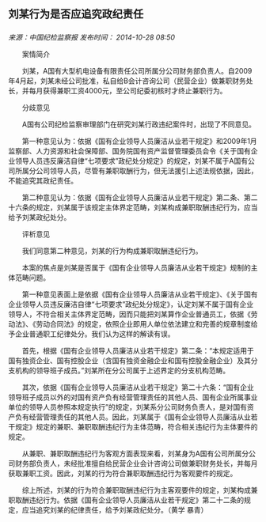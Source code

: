 ## 刘某行为是否应追究政纪责任

### 

_来源：中国纪检监察报_ _发布时间： 2014-10-28 08:50_

　　案情简介

　　刘某，A国有大型机电设备有限责任公司所属分公司财务部负责人。自2009年4月起，刘某未经公司批准，私自给B会计咨询公司（民营企业）做兼职财务处长，并每月获得兼职工资4000元，至公司纪委初核时才终止兼职行为。

　　分歧意见

　　A国有公司纪检监察审理部门在研究刘某行政违纪案件时，出现了不同意见。

　　第一种意见认为：依据《国有企业领导人员廉洁从业若干规定》和2009年1月监察部、人力资源和社会保障部、国务院国有资产监督管理委员会令《关于国有企业领导人员违反廉洁自律“七项要求”政纪处分规定》的规定，刘某不属于A国有公司所属分公司领导人员，尽管有兼职取酬行为，但无法援引上述法规依据，因此，不能追究其政纪责任。

　　第二种意见认为：依据《国有企业领导人员廉洁从业若干规定》第二条、第二十六条的规定，刘某属于该规定主体界定范畴，刘某构成兼职取酬违纪行为，应当给予刘某政纪处分。

　　评析意见

　　我们同意第二种意见，刘某的行为构成兼职取酬违纪行为。

　　本案的焦点是刘某是否属于《国有企业领导人员廉洁从业若干规定》规制的主体范畴问题。

　　第一种意见表面上是依据《国有企业领导人员廉洁从业若干规定》、《关于国有企业领导人员违反廉洁自律“七项要求”政纪处分规定》，认定刘某不属于国有企业领导人，不符合相关主体界定范畴，因而只能把刘某算作企业普通员工，依据《劳动法》、《劳动合同法》的规定，依照企业即用人单位依法建立和完善的规章制度给予企业普通职工纪律处分。我们认为这样的解读有误。

　　首先，根据《国有企业领导人员廉洁从业若干规定》第二条：“本规定适用于国有独资企业、国有控股企业（含国有独资金融企业和国有控股金融企业）及其分支机构的领导班子成员。”刘某所在分公司属于上述界定的分支机构范畴。

　　其次，依据《国有企业领导人员廉洁从业若干规定》第二十六条：“国有企业领导班子成员以外的对国有资产负有经营管理责任的其他人员、国有企业所属事业单位的领导人员参照本规定执行”的规定，刘某系分公司财务负责人，是对国有资产负有经营管理责任的其他人员。因此，刘某属于《国有企业领导人员廉洁从业若干规定》规定的兼职、兼职取酬违纪行为主体范畴，符合相关违纪行为主体要件的规定。

　　从兼职、兼职取酬违纪行为客观方面表现来看，刘某身为A国有公司所属分公司财务部负责人，未经批准擅自给民营企业会计咨询公司做兼职财务处长，并每月获取兼职工资。因此，刘某的行为符合兼职取酬违纪行为客观要件的规定。

　　综上所述，刘某的行为符合兼职取酬违纪行为主客观要件的规定，刘某构成兼职取酬违纪行为。依据《国有企业领导人员廉洁从业若干规定》第二十二条的规定，应当追究刘某的纪律责任，给予刘某政纪处分。（黄学 暴青）